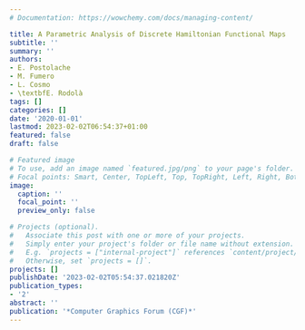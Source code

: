 ```yaml
---
# Documentation: https://wowchemy.com/docs/managing-content/

title: A Parametric Analysis of Discrete Hamiltonian Functional Maps
subtitle: ''
summary: ''
authors:
- E. Postolache
- M. Fumero
- L. Cosmo
- \textbfE. Rodolà
tags: []
categories: []
date: '2020-01-01'
lastmod: 2023-02-02T06:54:37+01:00
featured: false
draft: false

# Featured image
# To use, add an image named `featured.jpg/png` to your page's folder.
# Focal points: Smart, Center, TopLeft, Top, TopRight, Left, Right, BottomLeft, Bottom, BottomRight.
image:
  caption: ''
  focal_point: ''
  preview_only: false

# Projects (optional).
#   Associate this post with one or more of your projects.
#   Simply enter your project's folder or file name without extension.
#   E.g. `projects = ["internal-project"]` references `content/project/deep-learning/index.md`.
#   Otherwise, set `projects = []`.
projects: []
publishDate: '2023-02-02T05:54:37.021820Z'
publication_types:
- '2'
abstract: ''
publication: '*Computer Graphics Forum (CGF)*'
---
```

